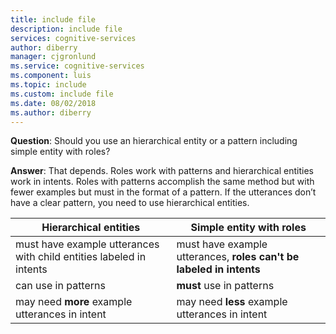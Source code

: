 ```yaml
---
title: include file
description: include file 
services: cognitive-services
author: diberry
manager: cjgronlund
ms.service: cognitive-services
ms.component: luis
ms.topic: include
ms.custom: include file
ms.date: 08/02/2018
ms.author: diberry
--- 
```


**Question**: Should you use an hierarchical entity or a pattern including simple entity with roles? 

**Answer**: That depends. Roles work with patterns and hierarchical entities work in intents. Roles with patterns accomplish the same method but with fewer examples but must in the format of a pattern. If the utterances don’t have a clear pattern, you need to use hierarchical entities. 

|Hierarchical entities|Simple entity with roles|
|--|--|
|must have example utterances with child entities labeled in intents|must have example utterances, **roles can't be labeled in intents**|
|can use in patterns|**must** use in patterns|
|may need **more** example utterances in intent|may need **less** example utterances in intent|